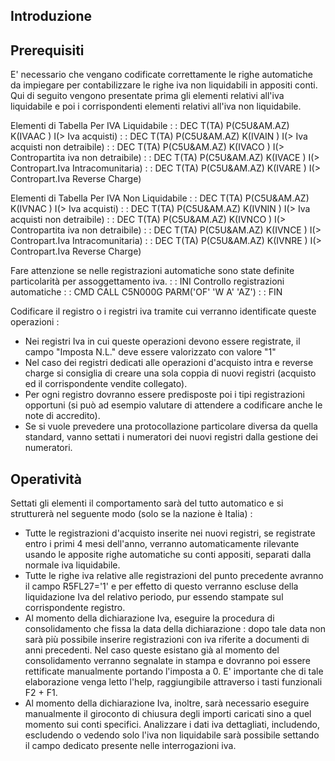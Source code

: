 ## Introduzione

## Prerequisiti
E' necessario che vengano codificate correttamente le righe automatiche da impiegare per contabilizzare le righe iva non liquidabili in appositi conti. Qui di seguito vengono presentate prima gli elementi relativi all'iva liquidabile e poi i corrispondenti elementi relativi all'iva non liquidabile.

Elementi di Tabella Per IVA Liquidabile
 :  : DEC T(TA) P(C5U&AM.AZ) K(IVAAC                      ) I(> Iva acquisti)
 :  : DEC T(TA) P(C5U&AM.AZ) K(IVAIN                      ) I(> Iva acquisti non detraibile)
 :  : DEC T(TA) P(C5U&AM.AZ) K(IVACO                      ) I(> Contropartita iva non detraibile)
 :  : DEC T(TA) P(C5U&AM.AZ) K(IVACE                      ) I(> Contropart.Iva Intracomunitaria)
 :  : DEC T(TA) P(C5U&AM.AZ) K(IVARE                      ) I(> Contropart.Iva Reverse Charge)

Elementi di Tabella Per IVA Non Liquidabile
 :  : DEC T(TA) P(C5U&AM.AZ) K(IVNAC                      ) I(> Iva acquisti)
 :  : DEC T(TA) P(C5U&AM.AZ) K(IVNIN                      ) I(> Iva acquisti non detraibile)
 :  : DEC T(TA) P(C5U&AM.AZ) K(IVNCO                      ) I(> Contropartita iva non detraibile)
 :  : DEC T(TA) P(C5U&AM.AZ) K(IVNCE                      ) I(> Contropart.Iva Intracomunitaria)
 :  : DEC T(TA) P(C5U&AM.AZ) K(IVNRE                      ) I(> Contropart.Iva Reverse Charge)

Fare attenzione se nelle registrazioni automatiche sono state definite particolarità per assoggettamento iva.
 :  : INI Controllo registrazioni automatiche
 :  : CMD CALL C5N000G PARM('OF' 'W A' 'AZ')
 :  : FIN

Codificare il registro o i registri iva tramite cui verranno identificate queste operazioni : 
-  Nei registri Iva in cui queste operazioni devono essere registrate, il campo "Imposta N.L." deve essere valorizzato con valore "1"
-  Nel caso dei registri dedicati alle operazioni d'acquisto intra e reverse charge si consiglia di creare una sola coppia di nuovi registri (acquisto ed il corrispondente vendite collegato).
-  Per ogni registro dovranno essere predisposte poi i tipi registrazioni opportuni (si può ad esempio valutare di attendere a codificare anche le note di accredito).
-  Se si vuole prevedere una protocollazione particolare diversa da quella standard, vanno settati i numeratori dei nuovi registri dalla gestione dei numeratori.

## Operatività
Settati gli elementi il comportamento sarà del tutto automatico e si strutturerà nel seguente modo (solo se la nazione è Italia) : 
-  Tutte le registrazioni d'acquisto inserite nei nuovi registri, se registrate entro i primi 4 mesi dell'anno, verranno automaticamente rilevante usando le apposite righe automatiche su conti appositi, separati dalla normale iva liquidabile.
-  Tutte le righe iva relative alle registrazioni del punto precedente avranno il campo R5FL27='1' e per effetto di questo verranno escluse della liquidazione Iva del relativo periodo, pur essendo stampate sul corrispondente registro.
-  Al momento della dichiarazione Iva, eseguire la procedura di consolidamento che fissa la data della dichiarazione :  dopo tale data non sarà più possibile inserire registrazioni con iva riferite a documenti di anni precedenti. Nel caso queste esistano già al momento del consolidamento verranno segnalate in stampa e dovranno poi essere rettificate manualmente portando l'imposta a 0. E' importante che di tale elaborazione venga letto l'help, raggiungibile attraverso i tasti funzionali F2 + F1.
-  Al momento della dichiarazione Iva, inoltre, sarà necessario eseguire manualmente il giroconto di chiusura degli importi caricati sino a quel momento sui conti specifici. Analizzare i dati iva dettagliati, includendo, escludendo o vedendo solo l'iva non liquidabile sarà possibile settando il campo dedicato presente nelle interrogazioni iva.

